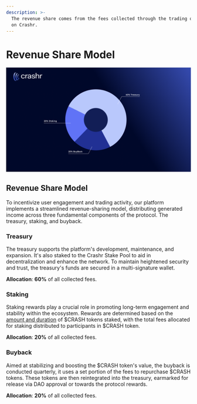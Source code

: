 ```yaml
---
description: >-
  The revenue share comes from the fees collected through the trading of assets
  on Crashr.
---
```


# Revenue Share Model

![Revenue Share Pie-Chart](/img/chart.png)

## Revenue Share Model

To incentivize user engagement and trading activity, our platform implements a streamlined revenue-sharing model, distributing generated income across three fundamental components of the protocol. The treasury, staking, and buyback. &#x20;

### Treasury

The treasury supports the platform's development, maintenance, and expansion. It's also staked to the Crashr Stake Pool to aid in decentralization and enhance the network. To maintain heightened security and trust, the treasury's funds are secured in a multi-signature wallet.

**Allocation**: **60%** of all collected fees.

### Staking

Staking rewards play a crucial role in promoting long-term engagement and stability within the ecosystem. Rewards are determined based on the [amount and duration](revenue-share-model.md#staking) of $CRASH tokens staked, with the total fees allocated for staking distributed to participants in $CRASH token.

**Allocation**: **20%** of all collected fees.

### Buyback

Aimed at stabilizing and boosting the $CRASH token's value, the buyback is conducted quarterly, it uses a set portion of the fees to repurchase $CRASH tokens. These tokens are then reintegrated into the treasury, earmarked for release via DAO approval or towards the protocol rewards.

**Allocation**: **20%** of all collected fees.
